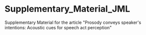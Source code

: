 # Supplementary_Material_JML
Supplementary Material for the article "Prosody conveys speaker's intentions: Acoustic cues for speech act perception"
